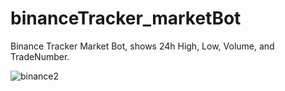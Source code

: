 # binanceTracker_marketBot
Binance Tracker Market Bot, shows 24h High, Low, Volume, and TradeNumber.

![binance2](https://user-images.githubusercontent.com/37442138/123441068-1e220700-d5dc-11eb-87fb-2c4739525c71.png)
